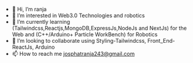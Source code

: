 - 👋 Hi, I’m ranja
- 👀 I’m interested in Web3.0 Technologies and robotics
- 🌱 I’m currently learning (Tailwindcss,Reactjs,MongoDB,ExpressJs,NodeJs and NextJs) for the Web and (C++/Arduino+ Particle WorkBench) for Robotics
- 💞️ I’m looking to collaborate using Styling-Tailwindcss, Front_End-ReactJs, Arduino 
- 📫 How to reach me josphatranja243@gmail.com

<!---
blackranja/blackranja is a ✨ special ✨ repository because its `README.md` (this file) appears on your GitHub profile.
You can click the Preview link to take a look at your changes.
--->

